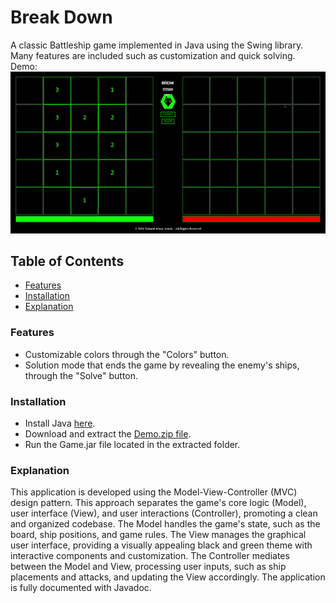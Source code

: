 # Break Down
A classic Battleship game implemented in Java using the Swing library. Many features are included such as customization and quick solving.<br>
Demo:<br> ![Gameplay GIF](Demo.gif)
## Table of Contents
- [Features](#features)
- [Installation](#installation)  
- [Explanation](#explanation)  </li>
<a name="installation"/></a>
### Features
- Customizable colors through the "Colors" button.
- Solution mode that ends the game by revealing the enemy's ships, through the "Solve" button.
### Installation
- Install Java <a href="https://www.java.com/en/download/help/download_options.html" target="_blank">here</a>.
- Download and extract the [Demo.zip file](Demo.zip).
- Run the Game.jar file located in the extracted folder.
<a name="explanation"/></a>
### Explanation
This application is developed using the Model-View-Controller (MVC) design pattern. This approach separates the game's core logic (Model), user interface (View), and user interactions (Controller), promoting a clean and organized codebase. The Model handles the game's state, such as the board, ship positions, and game rules. The View manages the graphical user interface, providing a visually appealing black and green theme with interactive components and customization. The Controller mediates between the Model and View, processing user inputs, such as ship placements and attacks, and updating the View accordingly. The application is fully documented with Javadoc.
